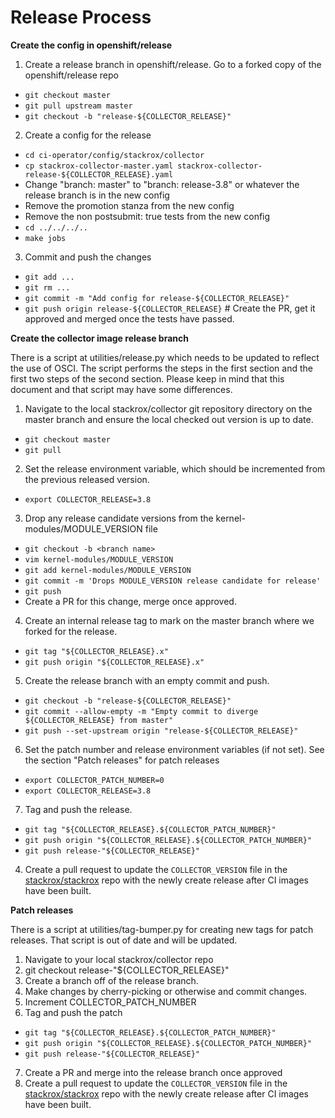 # Release Process


**Create the config in openshift/release**

1. Create a release branch in openshift/release. Go to a forked copy of the openshift/release repo
  - `git checkout master`
  - `git pull upstream master`
  - `git checkout -b "release-${COLLECTOR_RELEASE}"`
2. Create a config for the release
  - `cd ci-operator/config/stackrox/collector`
  - `cp stackrox-collector-master.yaml stackrox-collector-release-${COLLECTOR_RELEASE}.yaml`
  - Change "branch: master" to "branch: release-3.8" or whatever the release branch is in the new config
  - Remove the promotion stanza from the new config 
  - Remove the non postsubmit: true tests from the new config
  - `cd ../../../..`
  - `make jobs`
3. Commit and push the changes
  - `git add ...`
  - `git rm ...`
  - `git commit -m "Add config for release-${COLLECTOR_RELEASE}"`
  - `git push origin release-${COLLECTOR_RELEASE}` # Create the PR, get it approved and merged once the tests have passed.

**Create the collector image release branch**

There is a script at utilities/release.py which needs to be updated to reflect the use of OSCI.
The script performs the steps in the first section and the first two steps of the second section.
Please keep in mind that this document and that script may have some differences.

1. Navigate to the local stackrox/collector git repository directory on the master branch and ensure the local checked out version is up to date.
  - `git checkout master`
  - `git pull`
2. Set the release environment variable, which should be incremented from the previous released version.
  - `export COLLECTOR_RELEASE=3.8`
3. Drop any release candidate versions from the kernel-modules/MODULE_VERSION file
  - `git checkout -b <branch name>`
  - `vim kernel-modules/MODULE_VERSION`
  - `git add kernel-modules/MODULE_VERSION`
  - `git commit -m 'Drops MODULE_VERSION release candidate for release'`
  - `git push`
  - Create a PR for this change, merge once approved.
4. Create an internal release tag to mark on the master branch where we forked for the release.
  - `git tag "${COLLECTOR_RELEASE}.x"`
  - `git push origin "${COLLECTOR_RELEASE}.x"`
5. Create the release branch with an empty commit and push.
  - `git checkout -b "release-${COLLECTOR_RELEASE}"`
  - `git commit --allow-empty -m "Empty commit to diverge ${COLLECTOR_RELEASE} from master"`
  - `git push --set-upstream origin "release-${COLLECTOR_RELEASE}"`
6. Set the patch number and release environment variables (if not set). See the section "Patch releases" for patch releases
  - `export COLLECTOR_PATCH_NUMBER=0`
  - `export COLLECTOR_RELEASE=3.8`
7. Tag and push the release.
  - `git tag "${COLLECTOR_RELEASE}.${COLLECTOR_PATCH_NUMBER}"`
  - `git push origin "${COLLECTOR_RELEASE}.${COLLECTOR_PATCH_NUMBER}"`
  - `git push release-"${COLLECTOR_RELEASE}"`
4. Create a pull request to update the `COLLECTOR_VERSION` file in the [stackrox/stackrox](https://github.com/stackrox/stackrox/) repo with the newly create release after CI images have been built.

**Patch releases**

There is a script at utilities/tag-bumper.py for creating new tags for patch releases.
That script is out of date and will be updated.

1. Navigate to your local stackrox/collector repo 
2. git checkout release-"${COLLECTOR_RELEASE}"
3. Create a branch off of the release branch.
4. Make changes by cherry-picking or otherwise and commit changes.
5. Increment COLLECTOR_PATCH_NUMBER
6. Tag and push the patch
  - `git tag "${COLLECTOR_RELEASE}.${COLLECTOR_PATCH_NUMBER}"`
  - `git push origin "${COLLECTOR_RELEASE}.${COLLECTOR_PATCH_NUMBER}"`
  - `git push release-"${COLLECTOR_RELEASE}"`
7. Create a PR and merge into the release branch once approved
8. Create a pull request to update the `COLLECTOR_VERSION` file in the [stackrox/stackrox](https://github.com/stackrox/stackrox/) repo with the newly create release after CI images have been built.
